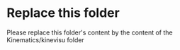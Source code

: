 # Replace this folder

Please replace this folder's content by the content of the Kinematics/kinevisu folder
